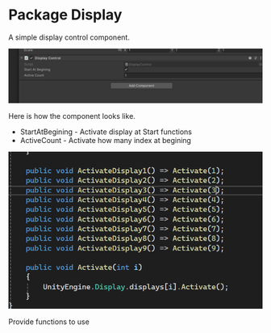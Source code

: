 # Package Display

A simple display control component.

![component](./docs/component.png)

Here is how the component looks like.

* StartAtBegining - Activate display at Start functions
* ActiveCount - Activate how many index at begining

![functions](./docs/functions.png)

Provide functions to use
